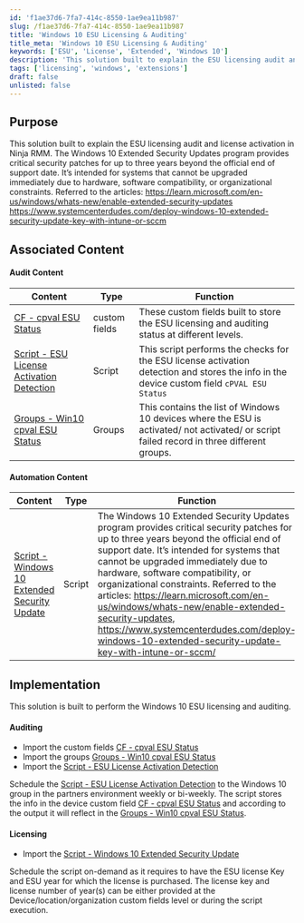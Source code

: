 ```yaml
---
id: 'f1ae37d6-7fa7-414c-8550-1ae9ea11b987'
slug: /f1ae37d6-7fa7-414c-8550-1ae9ea11b987
title: 'Windows 10 ESU Licensing & Auditing'
title_meta: 'Windows 10 ESU Licensing & Auditing'
keywords: ['ESU', 'License', 'Extended', 'Windows 10']
description: 'This solution built to explain the ESU licensing audit and license activation in Ninja RMM'
tags: ['licensing', 'windows', 'extensions']
draft: false
unlisted: false
---
```


## Purpose

This solution built to explain the ESU licensing audit and license activation in Ninja RMM.
The Windows 10 Extended Security Updates program provides critical security patches for up to three years beyond the official end of support date. It’s intended for systems that cannot be upgraded immediately due to hardware, software compatibility, or organizational constraints. Referred to the articles: 
https://learn.microsoft.com/en-us/windows/whats-new/enable-extended-security-updates
https://www.systemcenterdudes.com/deploy-windows-10-extended-security-update-key-with-intune-or-sccm

## Associated Content

#### Audit Content

| Content                                             | Type                                                      | Function                                               |
|-----------------------------------------------------|-----------------------------------------------------------|--------------------------------------------------------|
| [CF - cpval ESU Status](/docs/b4d0f4a1-7891-4315-875e-01fc96b17d59)      | custom fields | These custom fields built to store the ESU licensing and auditing status at different levels. |
| [Script - ESU License Activation Detection](/docs/2110ef0d-ceaf-4b38-a4ff-647fe66e1015)      | Script | This script performs the checks for the ESU license activation detection and stores the info in the device custom field `cPVAL ESU Status` |
| [Groups - Win10 cpval ESU Status](/docs/85bd58c3-9a63-4d35-a4ce-cff4d2feae26)      | Groups | This contains the list of Windows 10 devices where the ESU is activated/ not activated/ or script failed record in three different groups.|

#### Automation Content

| Content                                             | Type                                                      | Function                                               |
|-----------------------------------------------------|-----------------------------------------------------------|--------------------------------------------------------|
| [Script - Windows 10 Extended Security Update](/docs/ba4df182-e419-4377-819f-ef55c34b0380)    | Script | The Windows 10 Extended Security Updates program provides critical security patches for up to three years beyond the official end of support date. It’s intended for systems that cannot be upgraded immediately due to hardware, software compatibility, or organizational constraints. Referred to the articles: https://learn.microsoft.com/en-us/windows/whats-new/enable-extended-security-updates, https://www.systemcenterdudes.com/deploy-windows-10-extended-security-update-key-with-intune-or-sccm/ |

## Implementation

This solution is built to perform the Windows 10 ESU licensing and auditing.

#### Auditing
- Import the custom fields [CF - cpval ESU Status](/docs/b4d0f4a1-7891-4315-875e-01fc96b17d59)
- Import the groups [Groups - Win10 cpval ESU Status](/docs/85bd58c3-9a63-4d35-a4ce-cff4d2feae26)
- Import the [Script - ESU License Activation Detection](/docs/2110ef0d-ceaf-4b38-a4ff-647fe66e1015) 

Schedule the [Script - ESU License Activation Detection](/docs/2110ef0d-ceaf-4b38-a4ff-647fe66e1015) to the Windows 10 group in the partners environment weekly or bi-weekly. The script stores the info in the device custom field [CF - cpval ESU Status](/docs/b4d0f4a1-7891-4315-875e-01fc96b17d59) and according to the output it will reflect in the [Groups - Win10 cpval ESU Status](/docs/85bd58c3-9a63-4d35-a4ce-cff4d2feae26).

#### Licensing
- Import the [Script - Windows 10 Extended Security Update](/docs/ba4df182-e419-4377-819f-ef55c34b0380)

Schedule the script on-demand as it requires to have the ESU license Key and ESU year for which the license is purchased.
The license key and license number of year(s) can be either provided at the Device/location/organization custom fields level or during the script execution.
